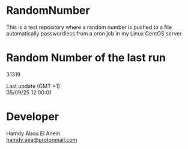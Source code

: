 # RandomNumber    
This is a test repository where a random number is pushed to a file automatically passwordless from a cron job in my Linux CentOS server    
# Random Number of the last run   
31319
      
Last update (GMT +1)    
05/09/25 12:00:01
# Developer    
Hamdy Abou El Anein   
hamdy.aea@protonmail.com
